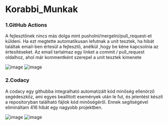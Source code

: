 # Korabbi_Munkak

### 1.GitHub Actions

A fejlesztőnek nincs más dolga mint pusholni/mergelni/pull_request-et küldeni. Ha ezt megtette automatikusan lefutnak a unit tesztek, ha hibát találtak email-ben értesül a fejlesztő, anélkül ,hogy be kéne kapcsolnia az értesítéseket. Az email tartalmaz egy linket a commit / pull_request oldalhoz, ahol már kommentként szerepel a unit tesztek kimenete

![image](https://user-images.githubusercontent.com/61737188/122700969-925f5200-d24c-11eb-8a3a-bc503949e58f.png)
![image](https://user-images.githubusercontent.com/61737188/122701497-a8b9dd80-d24d-11eb-803d-4830424bf470.png)

### 2.Codacy

A codacy egy githubba integralható automatizált kód minőség ellenörző segédeszköz, ami egyes beallitott események után le fut, és jelentést készít a repositoryban található fájlok kód minőségéről. Ennek segítségével elimináltam 416 hibát egy nagyobb projektben.

![image](https://user-images.githubusercontent.com/61737188/122701948-a4da8b00-d24e-11eb-8d67-63b7a57990c7.png)
![image](https://user-images.githubusercontent.com/61737188/122701961-ae63f300-d24e-11eb-984b-c070ff4cd2ca.png)
